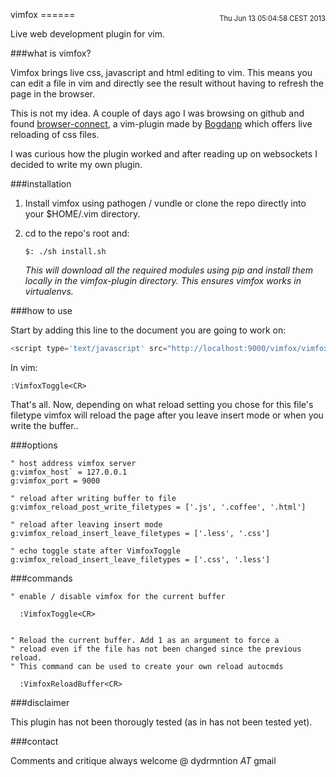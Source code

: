 <p style="margin-bottom:-2em; font-size: 80%; text-align: right">Thu Jun 13 05:04:58 CEST 2013</p>
vimfox
======

Live web development plugin for vim.


###what is vimfox?

Vimfox brings live css, javascript and html editing to vim. This means you
can edit a file in vim and directly see the result without having to refresh 
the page in the browser.

This is not my idea. A couple of days ago I was browsing on github and found 
[browser-connect](https://github.com/Bogdanp/browser-connect.vim), a vim-plugin
made by [Bogdanp](http://github.com/Bogdanp) which offers live reloading of css
files. 

I was curious how the plugin worked and after reading up on websockets I 
decided to write my own plugin.


###installation

1. Install vimfox using pathogen / vundle or clone the repo directly into
your $HOME/.vim directory.

2. cd to the repo's root and:
        
    `$: ./sh install.sh`

   *This will download all the required modules using pip and install
   them locally in the vimfox-plugin directory. This ensures vimfox works
   in virtualenvs.*


###how to use

Start by adding this line to the document you are going to work on:

```javascript        
<script type='text/javascript' src="http://localhost:9000/vimfox/vimfox.js"></script>
```

In vim:
```vim 
:VimfoxToggle<CR>
```

That's all. Now, depending on what reload setting you chose for this file's filetype
vimfox will reload the page after you leave insert mode or when you write the buffer..


###options


```vim
" host address vimfox server
g:vimfox_host` = 127.0.0.1
g:vimfox_port = 9000

" reload after writing buffer to file
g:vimfox_reload_post_write_filetypes = ['.js', '.coffee', '.html']

" reload after leaving insert mode
g:vimfox_reload_insert_leave_filetypes = ['.less', '.css']

" echo toggle state after VimfoxToggle
g:vimfox_reload_insert_leave_filetypes = ['.css', '.less']

```


###commands

```vim
" enable / disable vimfox for the current buffer
 
  :VimfoxToggle<CR>


" Reload the current buffer. Add 1 as an argument to force a 
" reload even if the file has not been changed since the previous reload.
" This command can be used to create your own reload autocmds
  
  :VimfoxReloadBuffer<CR>

```

###disclaimer

This plugin has not been thorougly tested (as in has not been tested yet).


###contact

Comments and critique always welcome @ dydrmntion _AT_ gmail
